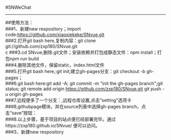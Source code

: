 #SNWeChat

----
##使用方法：
<br>
###1、新建new respository；import code:https://github.com/xiaoxiekeke/SNvue.git
<br>
###2.打开git bash here,复制内容：git clone git://github.com/zxp180/SNvue.git
<br>c
###3.cd SNvue;删除.git文件；安装依赖并打包成静态文件：npm install；打包npm run build
<br>
###4.删除其他文件，保留static，index.html文件
<br>
###5.打开git bash here,:git init;建立gh-pages分支：git checkout -b gh-pages；
<br>
###6.git bash here:git add -A;
  git commit -m "init the gh-pages branch";git status;
  git remote add origin https://github.com/zxp180/SNvue.git
  git push -u origin gh-pages
<br>
###7.远程便多了一个分支：,远程仓库设置,点击“setting”选项卡
<br>
###8,githubpage模块，并在source列表中选择gh-pages branch，点击“save”按钮：
<br>
###8.以上步骤，基于项目的站点便已经部署完毕。通过https://zxp180.github.io/SNvue/ 便可以访问。
<br>
###3、新建new respository
<br>
```
